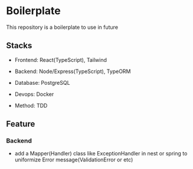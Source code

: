 # Boilerplate

This repository is a boilerplate to use in future

## Stacks

- Frontend: React(TypeScript), Tailwind

- Backend: Node/Express(TypeScript), TypeORM

- Database: PostgreSQL

- Devops: Docker

- Method: TDD

## Feature

### Backend

- add a Mapper(Handler) class like ExceptionHandler in nest or spring to uniformize Error message(ValidationError or etc)
